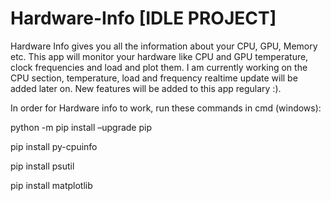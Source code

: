 # Hardware-Info [IDLE PROJECT]
Hardware Info gives you all the information about your CPU, GPU, Memory etc. This app will monitor your hardware like CPU and GPU temperature, clock frequencies and load and plot them.
I am currently working on the CPU section, temperature, load and frequency realtime update will be added later on.
New features will be added to this app regulary :).

In order for Hardware info to work, run these commands in cmd (windows):

python -m pip install –upgrade pip

pip install py-cpuinfo

pip install psutil

pip install matplotlib 
